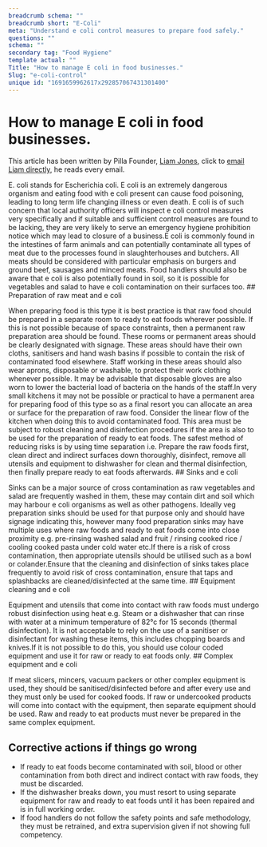 ```yaml
---
breadcrumb schema: ""
breadcrumb short: "E-Coli"
meta: "Understand e coli control measures to prepare food safely."
questions: ""
schema: ""
secondary tag: "Food Hygiene"
template actual: ""
Title: "How to manage E coli in food businesses."
Slug: "e-coli-control"
unique id: "1691659962617x292857067431301400"
---
```


# How to manage E coli in food businesses.

 This article has been written by Pilla Founder,&nbsp;[Liam Jones](https://yourpilla.com/profile/liam-jones), click to&nbsp;[email Liam directly](mailto:liam@yourpilla.com), he reads every email.

 E. coli stands for Escherichia coli. E coli is an extremely dangerous organism and eating food with e coli present can cause food poisoning, leading to long term life changing illness or even death.
E coli is of such concern that local authority officers will inspect e coli control measures very specifically and if suitable and sufficient control measures are found to be lacking, they are very likely to serve an emergency hygiene prohibition notice which may lead to closure of a business.E coli is commonly found in the intestines of farm animals and can potentially contaminate all types of meat due to the processes found in slaughterhouses and butchers. All meats should be considered with particular emphasis on burgers and ground beef, sausages and minced meats. Food handlers should also be aware that e coli is also potentially found in soil, so it is possible for vegetables and salad to have e coli contamination on their surfaces too. ## Preparation of raw meat and e coli

 When preparing food is this type it is best practice is that raw food should be prepared in a separate room to ready to eat foods wherever possible. If this is not possible because of space constraints, then a permanent raw preparation area should be found. 
These rooms or permanent areas should be clearly designated with signage. These areas should have their own cloths, sanitisers and hand wash basins if possible to contain the risk of contaminated food elsewhere. Staff working in these areas should also wear aprons, disposable or washable, to protect their work clothing whenever possible. It may be advisable that disposable gloves are also worn to lower the bacterial load of bacteria on the hands of the staff.In very small kitchens it may not be possible or practical to have a permanent area for preparing food of this type so as a final resort you can allocate an area or surface for the preparation of raw food. Consider the linear flow of the kitchen when doing this to avoid contaminated food. This area must be subject to robust cleaning and disinfection procedures if the area is also to be used for the preparation of ready to eat foods. The safest method of reducing risks is by using time separation i.e. Prepare the raw foods first, clean direct and indirect surfaces down thoroughly, disinfect, remove all utensils and equipment to dishwasher for clean and thermal disinfection, then finally prepare ready to eat foods afterwards. ## Sinks and e coli

 Sinks can be a major source of cross contamination as raw vegetables and salad are frequently washed in them, these may contain dirt and soil which may harbour e coli organisms as well as other pathogens. 
Ideally veg preparation sinks should be used for that purpose only and should have signage indicating this, however many food preparation sinks may have multiple uses where raw foods and ready to eat foods come into close proximity e.g. pre-rinsing washed salad and fruit / rinsing cooked rice / cooling cooked pasta under cold water etc.If there is a risk of cross contamination, then appropriate utensils should be utilised such as a bowl or colander.Ensure that the cleaning and disinfection of sinks takes place frequently to avoid risk of cross contamination, ensure that taps and splashbacks are cleaned/disinfected at the same time. ## Equipment cleaning and e coli

 Equipment and utensils that come into contact with raw foods must undergo robust disinfection using heat e.g. Steam or a dishwasher that can rinse with water at a minimum temperature of 82°c for 15 seconds (thermal disinfection).
It is not acceptable to rely on the use of a sanitiser or disinfectant for washing these items, this includes chopping boards and knives.If it is not possible to do this, you should use colour coded equipment and use it for raw or ready to eat foods only. ## Complex equipment and e coli

 If meat slicers, mincers, vacuum packers or other complex equipment is used, they should be sanitised/disinfected before and after every use and they must only be used for cooked foods. If raw or undercooked products will come into contact with the equipment, then separate equipment should be used. Raw and ready to eat products must never be prepared in the same complex equipment.

 ## Corrective actions if things go wrong

 - If ready to eat foods become contaminated with soil, blood or other contamination from both direct and indirect contact with raw foods, they must be discarded.
- If the dishwasher breaks down, you must resort to using separate equipment for raw and ready to  eat foods until it has been repaired and is in full working order.
- If food handlers do not follow the safety points and safe methodology, they must be retrained, and extra supervision given if not showing full competency.